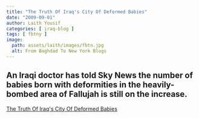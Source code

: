 ```yaml
---
title: "The Truth Of Iraq's City Of Deformed Babies"
date: "2009-09-01"
author: Laith Yousif
categories: [ iraq-blog ]
tags: [ fbtny ]
image:
  path: assets/laith/images/fbtn.jpg
  alt: From Baghdad To New York Blogs
---
```


## An Iraqi doctor has told Sky News the number of babies born with deformities in the heavily-bombed area of Fallujah is still on the increase.

  
[The Truth Of Iraq's City Of Deformed Babies](https://news.sky.com/story/720205/the-truth-of-iraqs-city-of-deformed-babies)
